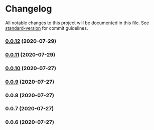 # Changelog

All notable changes to this project will be documented in this file. See [standard-version](https://github.com/conventional-changelog/standard-version) for commit guidelines.

### [0.0.12](https://github.com/breeku/trackmania2020-api-node/compare/v0.0.10...v0.0.12) (2020-07-29)

### [0.0.11](https://github.com/breeku/trackmania2020-api-node/compare/v0.0.10...v0.0.11) (2020-07-29)

### [0.0.10](https://github.com/breeku/trackmania2020-api-node/compare/v0.0.9...v0.0.10) (2020-07-27)

### [0.0.9](https://github.com/breeku/trackmania2020-api-node/compare/v0.0.8...v0.0.9) (2020-07-27)

### 0.0.8 (2020-07-27)

### 0.0.7 (2020-07-27)

### 0.0.6 (2020-07-27)
